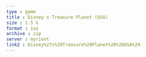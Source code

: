 ```yaml
---
type : game
title : Disney's Treasure Planet (USA)
size : 1.5 G
format : iso
archive : zip
server : myrient
link2 : Disney%27s%20Treasure%20Planet%20%28USA%29
---
```

